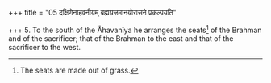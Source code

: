 +++
title = "05 दक्षिणेनाहवनीयम् ब्रह्मयजमानयोरासने प्रकल्पयति"

+++
5. To the south of the Āhavanīya he arranges the seats[^1] of the Brahman and of the sacrificer; that of the Brahman to the east and that of the sacrificer to the west.  

[^1]: The seats are made out of grass.
